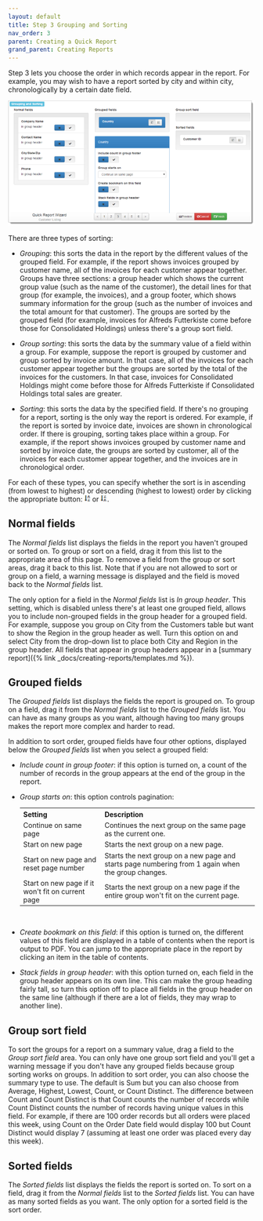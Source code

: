 ```yaml
---
layout: default
title: Step 3 Grouping and Sorting
nav_order: 3
parent: Creating a Quick Report
grand_parent: Creating Reports
---
```

Step 3 lets you choose the order in which records appear in the report. For example, you may wish to have a report sorted by city and within city, chronologically by a certain date field.

![](/assets/images/quickwizard3.png)

There are three types of sorting:

* *Grouping*: this sorts the data in the report by the different values of the grouped field. For example, if the report shows invoices grouped by customer name, all of the invoices for each customer appear together. Groups have three sections: a group header which shows the current group value (such as the name of the customer), the detail lines for that group (for example, the invoices), and a group footer, which shows summary information for the group (such as the number of invoices and the total amount for that customer). The groups are sorted by the grouped field (for example, invoices for Alfreds Futterkiste come before those for Consolidated Holdings) unless there's a group sort field.

* *Group sorting*: this sorts the data by the summary value of a field within a group. For example, suppose the report is grouped by customer and group sorted by invoice amount. In that case, all of the invoices for each customer appear together but the groups are sorted by the total of the invoices for the customers. In that case, invoices for Consolidated Holdings might come before those for Alfreds Futterkiste if Consolidated Holdings total sales are greater.

* *Sorting*: this sorts the data by the specified field. If there's no grouping for a report, sorting is the only way the report is ordered. For example, if the report is sorted by invoice date, invoices are shown in chronological order. If there is grouping, sorting takes place within a group. For example, if the report shows invoices grouped by customer name and sorted by invoice date, the groups are sorted by customer, all of the invoices for each customer appear together, and the invoices are in chronological order.

For each of these types, you can specify whether the sort is in ascending (from lowest to highest) or descending (highest to lowest) order by clicking the appropriate button: ![](/assets/images/sortasc.png) or ![](/assets/images/sortdesc.png).

## Normal fields
The *Normal fields* list displays the fields in the report you haven't grouped or sorted on. To group or sort on a field, drag it from this list to the appropriate area of this page. To remove a field from the group or sort areas, drag it back to this list. Note that if you are not allowed to sort or group on a field, a warning message is displayed and the field is moved back to the *Normal fields* list.

The only option for a field in the *Normal fields* list is *In group header*. This setting, which is disabled unless there's at least one grouped field, allows you to include non-grouped fields in the group header for a grouped field. For example, suppose you group on City from the Customers table but want to show the Region in the group header as well. Turn this option on and select City from the drop-down list to place both City and Region in the group header. All fields that appear in group headers appear in a [summary report]({% link _docs/creating-reports/templates.md %}).

## Grouped fields
The *Grouped fields* list displays the fields the report is grouped on. To group on a field, drag it from the *Normal fields* list to the *Grouped fields* list. You can have as many groups as you want, although having too many groups makes the report more complex and harder to read.

In addition to sort order, grouped fields have four other options, displayed below the *Grouped fields* list when you select a grouped field:

* *Include count in group footer*: if this option is turned on, a count of the number of records in the group appears at the end of the group in the report.

* *Group starts on*: this option controls pagination:

    <table class="detailtable table-striped">
    <tr>
    <th>Setting</th><th>Description</th>
    </tr>
    <tr>
    <td>Continue on same page</td><td>Continues the next group on the same page as the current one.</td>
    </tr>
    <tr>
    <td>Start on new page</td><td>Starts the next group on a new page.</td>
    </tr>
    <tr>
    <td>Start on new page and reset page number</td><td>Starts the next group on a new page and starts page numbering from 1 again when the group changes.</td>
    </tr>
    <tr>
    <td>Start on new page if it won't fit on current page</td><td>Starts the next group on a new page if the entire group won't fit on the current page.</td>
    </tr>
    </table><br />

* *Create bookmark on this field*: if this option is turned on, the different values of this field are displayed in a table of contents when the report is output to PDF. You can jump to the appropriate place in the report by clicking an item in the table of contents.

* *Stack fields in group header*: with this option turned on, each field in the group header appears on its own line. This can make the group heading fairly tall, so turn this option off to place all fields in the group header on the same line (although if there are a lot of fields, they may wrap to another line).

## Group sort field
To sort the groups for a report on a summary value, drag a field to the *Group sort field* area. You can only have one group sort field and you'll get a warning message if you don't have any grouped fields because group sorting works on groups. In addition to sort order, you can also choose the summary type to use. The default is Sum but you can also choose from Average, Highest, Lowest, Count, or Count Distinct. The difference between Count and Count Distinct is that Count counts the number of records while Count Distinct counts the number of records having unique values in this field. For example, if there are 100 order records but all orders were placed this week, using Count on the Order Date field would display 100 but Count Distinct would display 7 (assuming at least one order was placed every day this week).

## Sorted fields
The *Sorted fields* list displays the fields the report is sorted on. To sort on a field, drag it from the *Normal fields* list to the *Sorted fields* list. You can have as many sorted fields as you want. The only option for a sorted field is the sort order.
